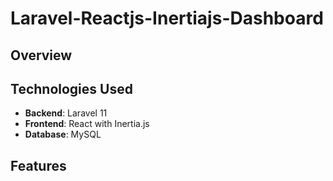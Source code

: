 # Laravel-Reactjs-Inertiajs-Dashboard

## Overview


## Technologies Used
- **Backend**: Laravel 11
- **Frontend**: React with Inertia.js
- **Database**: MySQL

## Features

